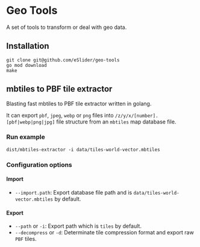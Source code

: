 # Geo Tools

A set of tools to transform or deal with geo data.

## Installation

```shell
git clone git@github.com/eSlider/geo-tools
go mod download
make
```

## mbtiles to PBF tile extractor

Blasting fast mbtiles to PBF tile extractor written in golang.

It can export `pbf`, `jpeg`, `webp` or `png` files into `/z/y/x/[number].[pbf|webp|png|jpg]` file structure from an `mbtiles` map database file.

### Run example

```shell
dist/mbtiles-extractor -i data/tiles-world-vector.mbtiles
```

### Configuration options

#### Import

* `--import.path`: Export database file path and is `data/tiles-world-vector.mbtiles` by default.

#### Export

* `--path` or `-i`: Export path which is `tiles` by default.
* `--decompress` or `-d`: Determinate tile compression format and export raw `PBF` tiles.

